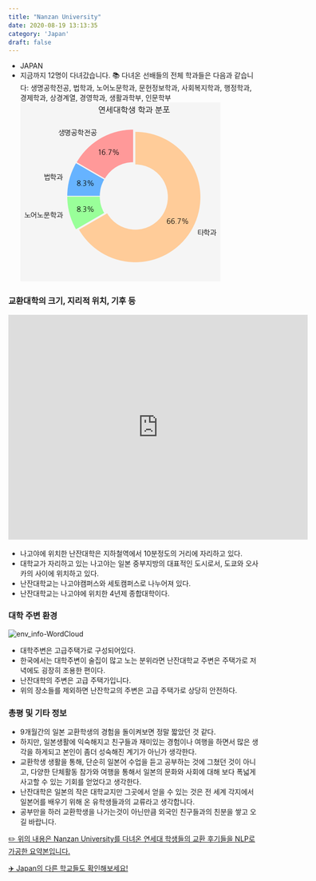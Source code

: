 ```yaml
---
title: "Nanzan University"
date: 2020-08-19 13:13:35
category: 'Japan'
draft: false
---
```



* JAPAN
* 지금까지 12명이 다녀갔습니다. 
📚 다녀온 선배들의 전체 학과들은 다음과 같습니다: 생명공학전공, 법학과, 노어노문학과, 문헌정보학과, 사회복지학과, 행정학과, 경제학과, 상경계열, 경영학과, 생활과학부, 인문학부
![department-info](../plots/JP000019.png)
### 교환대학의 크기, 지리적 위치, 기후 등
<iframe
width="600"
height="450"
frameborder="0" style="border:0"
src="https://www.google.com/maps/embed/v1/place?key=AIzaSyC9e1AME-pVmWC4hBpFdu5S4dKzyepa3HQ&q=Nanzan+University&center=35.148693200000004,136.9628409&zoom=14" allowfullscreen>
</iframe>

* 나고야에 위치한 난잔대학은 지하철역에서 10분정도의 거리에 자리하고 있다.
* 대학교가 자리하고 있는 나고야는 일본 중부지방의 대표적인 도시로서, 도쿄와 오사카의 사이에 위치하고 있다.
* 난잔대학교는 나고야캠퍼스와 세토캠퍼스로 나누어져 있다.
* 난잔대학교는 나고야에 위치한 4년제 종합대학이다.


### 대학 주변 환경

![env_info-WordCloud](../univ_wordclouds_okt/env_info/JP000019_env_info_okt.png)

* 대학주변은 고급주택가로 구성되어있다.
* 한국에서는 대학주변이 술집이 많고 노는 분위라면 난잔대학교 주변은 주택가로 저녁에도 굉장히 조용한 편이다.
* 난잔대학의 주변은 고급 주택가입니다.
* 위의 장소들를 제외하면 난잔학교의 주변은 고급 주택가로 상당히 안전하다.


### 총평 및 기타 정보 
* 9개월간의 일본 교환학생의 경험을 돌이켜보면 정말 짧았던 것 같다.
* 하지만, 일본생활에 익숙해지고 친구들과 재미있는 경험이나 여행을 하면서 많은 생각을 하게되고 본인이 좀더 성숙해진 계기가 아닌가 생각한다.
* 교환학생 생활을 통해, 단순히 일본어 수업을 듣고 공부하는 것에 그쳤던 것이 아니고, 다양한 단체활동 참가와 여행을 통해서 일본의 문화와 사회에 대해 보다 폭넓게 사고할 수 있는 기회를 얻었다고 생각한다.
* 난잔대학은 일본의 작은 대학교지만 그곳에서 얻을 수 있는 것은 전 세계 각지에서 일본어를 배우기 위해 온 유학생들과의 교류라고 생각합니다.
* 공부만을 하러 교환학생을 나가는것이 아닌만큼 외국인 친구들과의 친분을 쌓고 오길 바랍니다.


[✏️ 위의 내용은 Nanzan University를 다녀온 연세대 학생들의 교환 후기들을 NLP로 가공한 요약본입니다.](http://oia.yonsei.ac.kr/partner/expReport.asp?ucode=JP000019&bgbn=A)

[✈️ Japan의 다른 학교들도 확인해보세요!](https://yonsei-exchange.netlify.app/?category=Japan)
